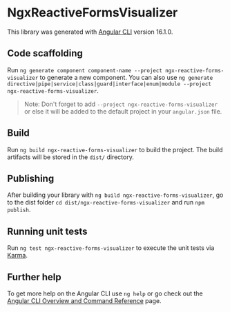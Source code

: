 # NgxReactiveFormsVisualizer

This library was generated with [Angular CLI](https://github.com/angular/angular-cli) version 16.1.0.

## Code scaffolding

Run `ng generate component component-name --project ngx-reactive-forms-visualizer` to generate a new component. You can also use `ng generate directive|pipe|service|class|guard|interface|enum|module --project ngx-reactive-forms-visualizer`.
> Note: Don't forget to add `--project ngx-reactive-forms-visualizer` or else it will be added to the default project in your `angular.json` file. 

## Build

Run `ng build ngx-reactive-forms-visualizer` to build the project. The build artifacts will be stored in the `dist/` directory.

## Publishing

After building your library with `ng build ngx-reactive-forms-visualizer`, go to the dist folder `cd dist/ngx-reactive-forms-visualizer` and run `npm publish`.

## Running unit tests

Run `ng test ngx-reactive-forms-visualizer` to execute the unit tests via [Karma](https://karma-runner.github.io).

## Further help

To get more help on the Angular CLI use `ng help` or go check out the [Angular CLI Overview and Command Reference](https://angular.io/cli) page.
